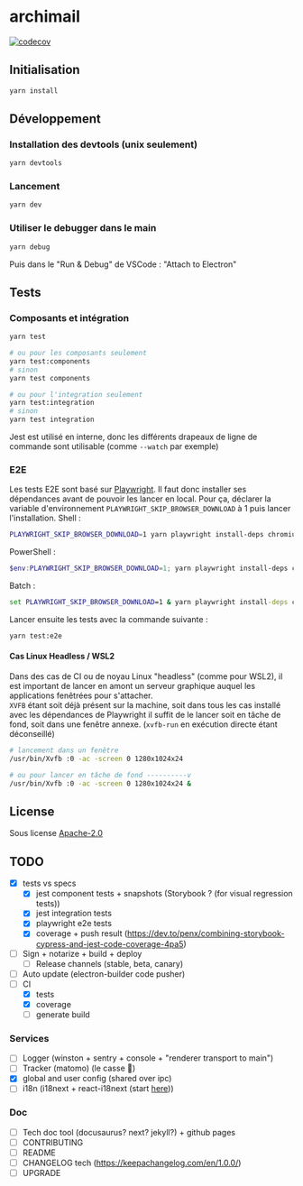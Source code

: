 # archimail
[![codecov](https://codecov.io/gh/SocialGouv/archimail/branch/main/graph/badge.svg?token=JPCHQWKTKZ)](https://codecov.io/gh/SocialGouv/archimail)

## Initialisation
```sh
yarn install
```

## Développement
### Installation des devtools (unix seulement)
```sh
yarn devtools
```

### Lancement
```sh
yarn dev
```

### Utiliser le debugger dans le main
```sh
yarn debug
```
Puis dans le "Run & Debug" de VSCode : "Attach to Electron"

## Tests
### Composants et intégration
```sh
yarn test

# ou pour les composants seulement
yarn test:components
# sinon
yarn test components

# ou pour l'integration seulement
yarn test:integration
# sinon
yarn test integration
```
Jest est utilisé en interne, donc les différents drapeaux de ligne de commande sont utilisable (comme `--watch` par exemple)

### E2E
Les tests E2E sont basé sur [Playwright](https://playwright.dev/). Il faut donc installer ses dépendances avant de pouvoir les lancer en local. Pour ça, déclarer la variable d'environnement `PLAYWRIGHT_SKIP_BROWSER_DOWNLOAD` à 1 puis lancer l'installation.
Shell :
```sh
PLAYWRIGHT_SKIP_BROWSER_DOWNLOAD=1 yarn playwright install-deps chromium
```
PowerShell :
```PowerShell
$env:PLAYWRIGHT_SKIP_BROWSER_DOWNLOAD=1; yarn playwright install-deps chromium
```
Batch :
```bat
set PLAYWRIGHT_SKIP_BROWSER_DOWNLOAD=1 & yarn playwright install-deps chromium
```

Lancer ensuite les tests avec la commande suivante :
```sh
yarn test:e2e
```

#### Cas Linux Headless / WSL2
Dans des cas de CI ou de noyau Linux "headless" (comme pour WSL2), il est important de lancer en amont un serveur graphique auquel les applications fenêtrées pour s'attacher.  
`XVFB` étant soit déjà présent sur la machine, soit dans tous les cas installé avec les dépendances de Playwright il suffit de le lancer soit en tâche de fond, soit dans une fenêtre annexe. (`xvfb-run` en exécution directe étant déconseillé)

```sh
# lancement dans un fenêtre
/usr/bin/Xvfb :0 -ac -screen 0 1280x1024x24

# ou pour lancer en tâche de fond ----------v
/usr/bin/Xvfb :0 -ac -screen 0 1280x1024x24 &
```

## License
Sous license [Apache-2.0](LICENSE)

## TODO
- [x] tests vs specs
  - [x] jest component tests + snapshots (Storybook ? (for visual regression tests))
  - [x] jest integration tests
  - [x] playwright e2e tests
  - [x] coverage + push result (https://dev.to/penx/combining-storybook-cypress-and-jest-code-coverage-4pa5)
- [ ] Sign + notarize + build + deploy
  - [ ] Release channels (stable, beta, canary)
- [ ] Auto update (electron-builder code pusher)
- [ ] CI
  - [x] tests
  - [x] coverage
  - [ ] generate build
### Services
- [ ] Logger (winston + sentry + console + "renderer transport to main")
- [ ] Tracker (matomo) (le casse 🍒)
- [x] global and user config (shared over ipc)
- [ ] i18n (i18next + react-i18next (start [here](./src/common/i18n/)))

### Doc
- [ ] Tech doc tool (docusaurus? next? jekyll?) + github pages
- [ ] CONTRIBUTING
- [ ] README
- [ ] CHANGELOG tech (https://keepachangelog.com/en/1.0.0/)
- [ ] UPGRADE
